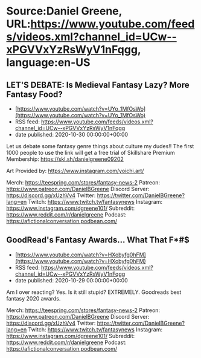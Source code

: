 # Source:Daniel Greene, URL:https://www.youtube.com/feeds/videos.xml?channel_id=UCw--xPGVVxYzRsWyV1nFqgg, language:en-US

## LET'S DEBATE: Is Medieval Fantasy Lazy? More Fantasy Food?
 - [https://www.youtube.com/watch?v=UYo_1MfOsWo](https://www.youtube.com/watch?v=UYo_1MfOsWo)
 - RSS feed: https://www.youtube.com/feeds/videos.xml?channel_id=UCw--xPGVVxYzRsWyV1nFqgg
 - date published: 2020-10-30 00:00:00+00:00

Let us debate some fantasy genre things about culture my dudes!! 
The first 1000 people to use the link will get a free trial of Skillshare Premium Membership: https://skl.sh/danielgreene09202

Art Provided by: https://www.instagram.com/yoichi.art/

Merch: https://teespring.com/stores/fantasy-news-2
Patreon: https://www.patreon.com/DanielBGreene
Discord Server: https://discord.gg/xUzhVv4
Twitter: https://twitter.com/DanielBGreene?lang=en
Twitch: https://www.twitch.tv/fantasynews
Instagram: https://www.instagram.com/dgreene101/
Subreddit: https://www.reddit.com/r/danielgreene
Podcast: https://afictionalconversation.podbean.com/

## GoodRead's Fantasy Awards... What That F*#$
 - [https://www.youtube.com/watch?v=HXobyfg0hFM](https://www.youtube.com/watch?v=HXobyfg0hFM)
 - RSS feed: https://www.youtube.com/feeds/videos.xml?channel_id=UCw--xPGVVxYzRsWyV1nFqgg
 - date published: 2020-10-29 00:00:00+00:00

Am I over reacting? Yes. Is it still stupid? EXTREMELY. Goodreads best fantasy 2020 awards. 

Merch: https://teespring.com/stores/fantasy-news-2
Patreon: https://www.patreon.com/DanielBGreene
Discord Server: https://discord.gg/xUzhVv4
Twitter: https://twitter.com/DanielBGreene?lang=en
Twitch: https://www.twitch.tv/fantasynews
Instagram: https://www.instagram.com/dgreene101/
Subreddit: https://www.reddit.com/r/danielgreene
Podcast: https://afictionalconversation.podbean.com/

